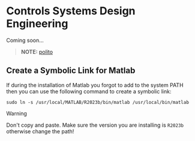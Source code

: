 # Controls Systems Design Engineering

Coming soon...

> **NOTE:** [polito](https://www.ladispe.polito.it/corsi/ContrAutoInf270/)

## Create a Symbolic Link for Matlab

If during the installation of Matlab you forgot to add to the system PATH then you can use the following command to create a symbolic link:

```shell
sudo ln -s /usr/local/MATLAB/R2023b/bin/matlab /usr/local/bin/matlab
```

> [!WARNING]
> Don't copy and paste. Make sure the version you are installing is `R2023b` otherwise change the path!
